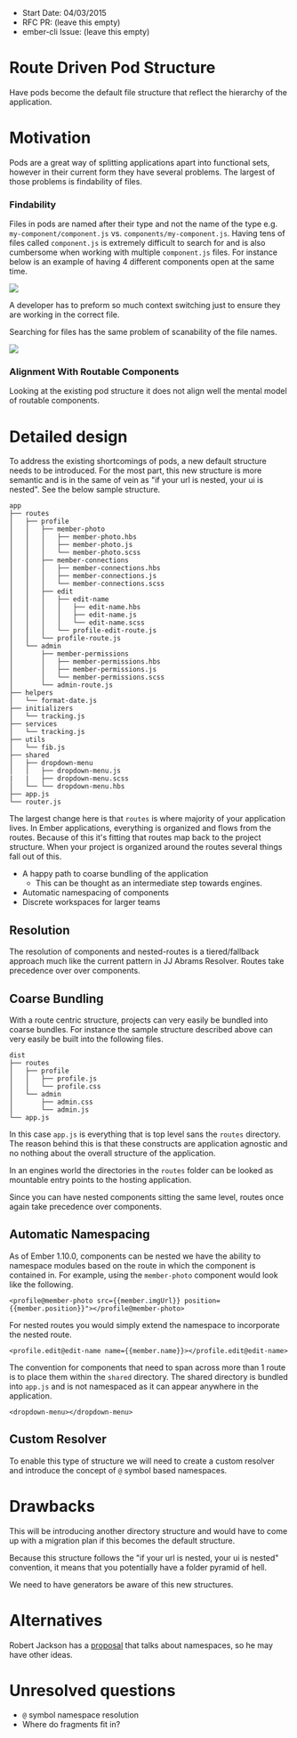 - Start Date: 04/03/2015
- RFC PR: (leave this empty)
- ember-cli Issue: (leave this empty)

# Route Driven Pod Structure

Have pods become the default file structure that reflect the hierarchy of the application.

# Motivation

Pods are a great way of splitting applications apart into functional sets, however in their current form they have several problems.  The largest of those problems is findability of files.

### Findability

Files in pods are named after their type and not the name of the type e.g. `my-component/component.js` vs. `components/my-component.js`. Having tens of files called `component.js` is extremely difficult to search for and is also cumbersome when working with multiple `component.js` files. For instance below is an example of having 4  different components open at the same time.

![](http://i.imgur.com/wgwKUJa.png)

A developer has to preform so much context switching just to ensure they are working in the correct file.

Searching for files has the same problem of scanability of the file names.

![](http://i.imgur.com/m2wv5Fs.png)

### Alignment With Routable Components

Looking at the existing pod structure it does not align well the mental model of routable components.

# Detailed design

To address the existing shortcomings of pods, a new default structure needs to be introduced. For the most part, this new structure is more semantic and is in the same of vein as "if your url is nested, your ui is nested".  See the below sample structure.


```
app
├── routes
│   ├── profile
│   │   ├── member-photo
│   │   │   ├── member-photo.hbs
│   │   │   ├── member-photo.js
│   │   │   └── member-photo.scss
│   │   ├── member-connections
│   │   │   ├── member-connections.hbs
│   │   │   ├── member-connections.js
│   │   │   └── member-connections.scss
│   │   ├── edit
│   │   │   ├── edit-name
│   │   │   │   ├── edit-name.hbs
│   │   │   │   ├── edit-name.js
│   │   │   │   └── edit-name.scss
│   │   │   └── profile-edit-route.js
│   │   └── profile-route.js
│   └── admin
│       ├── member-permissions
│       │   ├── member-permissions.hbs
│       │   ├── member-permissions.js
│       │   └── member-permissions.scss
│       └── admin-route.js
├── helpers
│   └── format-date.js
├── initializers
│   └── tracking.js
├── services
│   └── tracking.js
├── utils
│   └── fib.js
├── shared
│   ├── dropdown-menu
│   │   ├── dropdown-menu.js
|   |   ├── dropdown-menu.scss
│   └── └── dropdown-menu.hbs
├── app.js
└── router.js

```

The largest change here is that `routes` is where majority of your application lives.  In Ember applications, everything is organized and flows from the routes. Because of this it's fitting that routes map back to the project structure.  When your project is organized around the routes several things fall out of this.

- A happy path to coarse bundling of the application
   - This can be thought as an intermediate step towards engines.
- Automatic namespacing of components
- Discrete workspaces for larger teams

## Resolution

The resolution of components and nested-routes is a tiered/fallback approach much like the current pattern in JJ Abrams Resolver.  Routes take precedence over over components.


## Coarse Bundling

With a route centric structure, projects can very easily be bundled into coarse bundles. For instance the sample structure described above can very easily be built into the following files.

```
dist
├── routes
│   ├── profile
│   │   ├── profile.js
│   │   └── profile.css
│   └── admin
│       ├── admin.css
│       └── admin.js
└── app.js

```

In this case `app.js` is everything that is top level sans the `routes` directory.  The reason behind this is that these constructs are application agnostic and no nothing about the overall structure of the application.

In an engines world the directories in the `routes` folder can be looked as mountable entry points to the hosting application.

Since you can have nested components sitting the same level, routes once again take precedence over components.


## Automatic Namespacing

As of Ember 1.10.0, components can be nested we have the ability to namespace modules based on the route in which the component is contained in. For example, using the `member-photo` component would look like the following.

```
<profile@member-photo src={{member.imgUrl}} position={{member.position}}"></profile@member-photo>
``` 

For nested routes you would simply extend the namespace to incorporate the nested route.

```
<profile.edit@edit-name name={{member.name}}></profile.edit@edit-name>
```

The convention for components that need to span across more than 1 route is to place them within the `shared` directory.  The shared directory is bundled into `app.js` and is not namespaced as it can appear anywhere in the application.

```
<dropdown-menu></dropdown-menu>
```

## Custom Resolver

To enable this type of structure we will need to create a custom resolver and introduce the concept of `@` symbol based namespaces.


# Drawbacks
This will be introducing another directory structure and would have to come up with a migration plan if this becomes the default structure.

Because this structure follows the "if your url is nested, your ui is nested" convention, it means that you potentially have a folder pyramid of hell.

We need to have generators be aware of this new structures.

# Alternatives

Robert Jackson has a [proposal](https://github.com/rwjblue/container-resolver-namespaces) that talks about namespaces, so he may have other ideas.

# Unresolved questions

- `@` symbol namespace resolution
- Where do fragments fit in?
